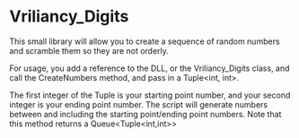 # Vriliancy_Digits
This small library will allow you to create a sequence of random numbers and scramble them so they are not orderly. 

For usage, you add a reference to the DLL, or the Vriliancy_Digits class, and call the CreateNumbers method, and pass in a Tuple<int, int>. 

The first integer of the Tuple is your starting point number, and your second integer is your ending point number. The script will generate numbers between and including the starting point/ending point numbers. Note that this method returns a Queue<Tuple<int,int>>

